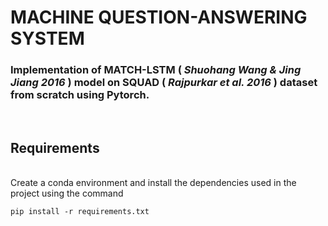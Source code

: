 # **MACHINE QUESTION-ANSWERING SYSTEM** 

### Implementation of MATCH-LSTM ( *Shuohang Wang & Jing Jiang 2016* ) model on SQUAD ( *Rajpurkar et al. 2016* ) dataset from scratch using Pytorch.

<br>

## Requirements 
<br>
Create a conda environment and install the dependencies used in the project using the command

```
pip install -r requirements.txt
```
